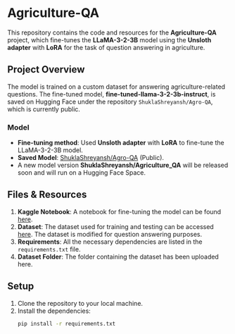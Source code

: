 # Agriculture-QA

This repository contains the code and resources for the **Agriculture-QA** project, which fine-tunes the **LLaMA-3-2-3B** model using the **Unsloth adapter** with **LoRA** for the task of question answering in agriculture.

## Project Overview

The model is trained on a custom dataset for answering agriculture-related questions. The fine-tuned model, **fine-tuned-llama-3-2-3b-instruct**, is saved on Hugging Face under the repository `ShuklaShreyansh/Agro-QA`, which is currently public.

### Model

- **Fine-tuning method**: Used **Unsloth adapter** with **LoRA** to fine-tune the LLaMA-3-2-3B model.
- **Saved Model**: [ShuklaShreyansh/Agro-QA](https://huggingface.co/ShuklaShreyansh/Agro-QA) (Public).
- A new model version **ShuklaShreyansh/Agriculture_QA** will be released soon and will run on a Hugging Face Space.

## Files & Resources

1. **Kaggle Notebook**: A notebook for fine-tuning the model can be found [here](https://www.kaggle.com/code/shreyanshmanavshukla/agriculture-qa-fine-tuned-llama-3-2-3b-instruct).
2. **Dataset**: The dataset used for training and testing can be accessed [here](https://www.kaggle.com/datasets/shreyanshmanavshukla/agriculture-qa). The dataset is modified for question answering purposes.
3. **Requirements**: All the necessary dependencies are listed in the `requirements.txt` file.
4. **Dataset Folder**: The folder containing the dataset has been uploaded here.

## Setup

1. Clone the repository to your local machine.
2. Install the dependencies:
   ```bash
   pip install -r requirements.txt

